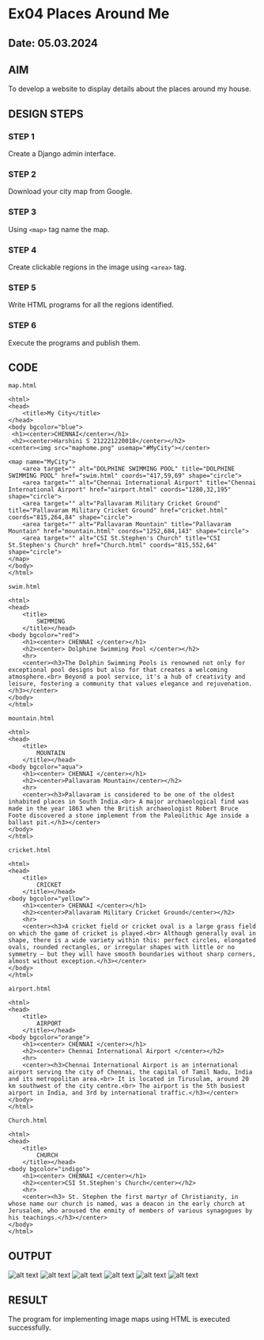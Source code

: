 # Ex04 Places Around Me
 ## Date: 05.03.2024

## AIM
To develop a website to display details about the places around my house.

## DESIGN STEPS

### STEP 1
Create a Django admin interface.

### STEP 2
Download your city map from Google.

### STEP 3
Using ```<map>``` tag name the map.

### STEP 4
Create clickable regions in the image using ```<area>``` tag.

### STEP 5
Write HTML programs for all the regions identified.

### STEP 6
Execute the programs and publish them.

## CODE

``` 
map.html

<html>
<head>
    <title>My City</title>
</head>
<body bgcolor="blue">
 <h1><center>CHENNAI</center></h1>
 <h2><center>Harshini S 212221220018</center></h2>
<center><img src="maphome.png" usemap="#MyCity"></center>

<map name="MyCity">
    <area target="" alt="DOLPHINE SWIMMING POOL" title="DOLPHINE SWIMMING POOL" href="swim.html" coords="417,59,69" shape="circle">
    <area target="" alt="Chennai International Airport" title="Chennai International Airport" href="airport.html" coords="1280,32,195" shape="circle">
    <area target="" alt="Pallavaram Military Cricket Ground" title="Pallavaram Military Cricket Ground" href="cricket.html" coords="815,264,84" shape="circle">
    <area target="" alt="Pallavaram Mountain" title="Pallavaram Mountain" href="mountain.html" coords="1252,684,143" shape="circle">
    <area target="" alt="CSI St.Stephen's Church" title="CSI St.Stephen's Church" href="Church.html" coords="815,552,64" shape="circle">
</map>
</body>
</html>
```
```
swim.html

<html>
<head>
    <title>
        SWIMMING
    </title></head>
<body bgcolor="red">
    <h1><center> CHENNAI </center></h1>
    <h2><center> Dolphine Swimming Pool </center></h2>
    <hr>
    <center><h3>The Dolphin Swimming Pools is renowned not only for exceptional pool designs but also for that creates a welcoming atmosphere.<br> Beyond a pool service, it's a hub of creativity and leisure, fostering a community that values elegance and rejuvenation.</h3></center>
</body>
</html>
```
```
mountain.html

<html>
<head>
    <title>
        MOUNTAIN
    </title></head>
<body bgcolor="aqua">
    <h1><center> CHENNAI </center></h1>
    <h2><center>Pallavaram Mountain</center></h2>
    <hr>
    <center><h3>Pallavaram is considered to be one of the oldest inhabited places in South India.<br> A major archaeological find was made in the year 1863 when the British archaeologist Robert Bruce Foote discovered a stone implement from the Paleolithic Age inside a ballast pit.</h3></center>
</body>
</html>
```
```
cricket.html

<html>
<head>
    <title>
        CRICKET
    </title></head>
<body bgcolor="yellow">
    <h1><center> CHENNAI </center></h1>
    <h2><center>Pallavaram Military Cricket Ground</center></h2>
    <hr>
    <center><h3>A cricket field or cricket oval is a large grass field on which the game of cricket is played.<br> Although generally oval in shape, there is a wide variety within this: perfect circles, elongated ovals, rounded rectangles, or irregular shapes with little or no symmetry – but they will have smooth boundaries without sharp corners, almost without exception.</h3></center>
</body>
</html>
```
```
airport.html

<html>
<head>
    <title>
        AIRPORT
    </title></head>
<body bgcolor="orange">
    <h1><center> CHENNAI </center></h1>
    <h2><center> Chennai International Airport </center></h2>
    <hr>
    <center><h3>Chennai International Airport is an international airport serving the city of Chennai, the capital of Tamil Nadu, India and its metropolitan area.<br> It is located in Tirusulam, around 20 km southwest of the city centre.<br> The airport is the 5th busiest airport in India, and 3rd by international traffic.</h3></center>
</body>
</html>
```
```
Church.html

<html>
<head>
    <title>
        CHURCH
    </title></head>
<body bgcolor="indigo">
    <h1><center> CHENNAI </center></h1>
    <h2><center>CSI St.Stephen's Church</center></h2>
    <hr>
    <center><h3> St. Stephen the first martyr of Christianity, in whose name our church is named, was a deacon in the early church at Jerusalem, who aroused the enmity of members of various synagogues by his teachings.</h3></center>
</body>
</html>
```

## OUTPUT







![alt text](maphome.png)
![alt text](<1Screenshot 2024-04-23 at 8.48.30 AM.png>)
![alt text](<2Screenshot 2024-04-23 at 8.48.54 AM.png>)
![alt text](<3Screenshot 2024-04-23 at 8.49.05 AM.png>)
![alt text](<4Screenshot 2024-04-23 at 8.49.24 AM.png>)
![alt text](<5Screenshot 2024-04-23 at 8.49.41 AM.png>)
## RESULT
The program for implementing image maps using HTML is executed successfully.
